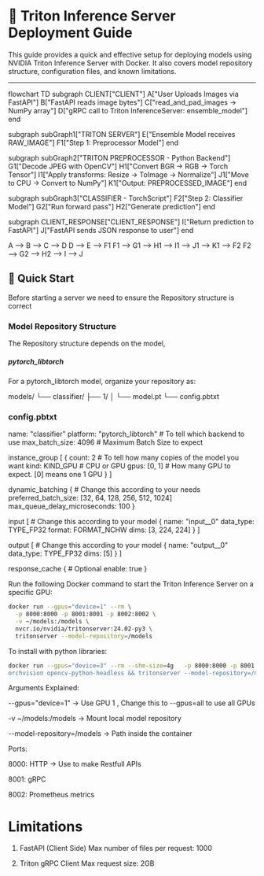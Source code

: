 # 🧠 Triton Inference Server Deployment Guide

This guide provides a quick and effective setup for deploying models using NVIDIA Triton Inference Server with Docker. It also covers model repository structure, configuration files, and known limitations.

---


flowchart TD
  subgraph CLIENT["CLIENT"]
    A["User Uploads Images via FastAPI"]
    B["FastAPI reads image bytes"]
    C["read_and_pad_images → NumPy array"]
    D["gRPC call to Triton InferenceServer: ensemble_model"]
  end

  subgraph subGraph1["TRITON SERVER"]
    E["Ensemble Model receives RAW_IMAGE"]
    F1["Step 1: Preprocessor Model"]
  end

  subgraph subGraph2["TRITON PREPROCESSOR - Python Backend"]
    G1["Decode JPEG with OpenCV"]
    H1["Convert BGR → RGB → Torch Tensor"]
    I1["Apply transforms: Resize → ToImage → Normalize"]
    J1["Move to CPU → Convert to NumPy"]
    K1["Output: PREPROCESSED_IMAGE"]
  end

  subgraph subGraph3["CLASSIFIER - TorchScript"]
    F2["Step 2: Classifier Model"]
    G2["Run forward pass"]
    H2["Generate prediction"]
  end

  subgraph CLIENT_RESPONSE["CLIENT_RESPONSE"]
    I["Return prediction to FastAPI"]
    J["FastAPI sends JSON response to user"]
  end

  A --> B --> C --> D
  D --> E --> F1
  F1 --> G1 --> H1 --> I1 --> J1 --> K1 --> F2
  F2 --> G2 --> H2 --> I --> J



## 🚀 Quick Start


Before starting a server we need to ensure the Repository structure is correct

### Model Repository Structure

The Repository structure depends on the model,

##### pytorch_libtorch 

For a pytorch_libtorch model, organize your repository as:

models/
└── classifier/
    ├── 1/
    │   └── model.pt
    └── config.pbtxt


### config.pbtxt

name: "classifier" 
platform: "pytorch_libtorch" # To tell which backend to use
max_batch_size: 4096 # Maximum Batch Size to expect

instance_group [
  {
    count: 2  # To tell how many copies of the model you want
    kind: KIND_GPU # CPU or GPU
    gpus: [0, 1]  # How many GPU to expect. [0] means one 1 GPU
  }
]

dynamic_batching { # Change this according to your needs
  preferred_batch_size: [32, 64, 128, 256, 512, 1024]
  max_queue_delay_microseconds: 100
}

input [  # Change this according to your model
  {
    name: "input__0"
    data_type: TYPE_FP32
    format: FORMAT_NCHW
    dims: [3, 224, 224]
  }
]

output [ # Change this according to your model
  {
    name: "output__0"
    data_type: TYPE_FP32
    dims: [5]
  }
]

response_cache {  # Optional
  enable: true
}



Run the following Docker command to start the Triton Inference Server on a specific GPU:

```bash
docker run --gpus="device=1" --rm \
  -p 8000:8000 -p 8001:8001 -p 8002:8002 \
  -v ~/models:/models \
  nvcr.io/nvidia/tritonserver:24.02-py3 \
  tritonserver --model-repository=/models
```
To install with python libraries:
```bash
docker run --gpus="device=3" --rm --shm-size=4g   -p 8000:8000 -p 8001:8001 -p 8002:8002   -v $(pwd)/models:/models   nvcr.io/nvidia/tritonserver:24.02-py3   bash -c "pip install numpy t
orchvision opencv-python-headless && tritonserver --model-repository=/models"
```

Arguments Explained:

--gpus="device=1" → Use GPU 1 , Change this to --gpus=all to use all GPUs

-v ~/models:/models → Mount local model repository

--model-repository=/models → Path inside the container

Ports:

8000: HTTP → Use to make Restfull APIs

8001: gRPC 

8002: Prometheus metrics



# Limitations

1. FastAPI (Client Side)
        Max number of files per request: 1000

2. Triton gRPC Client
        Max request size: 2GB